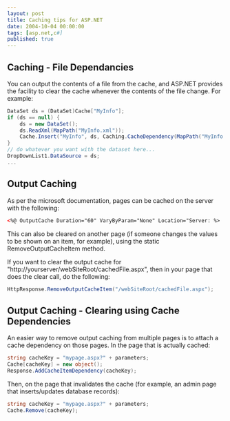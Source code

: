 ```yaml
---
layout: post
title: Caching tips for ASP.NET
date: 2004-10-04 00:00:00
tags: [asp.net,c#]
published: true
---
```


## Caching - File Dependancies

You can output the contents of a file from the cache, and ASP.NET provides the facility to clear the cache whenever the contents of the file change. For example:

```csharp
DataSet ds = (DataSet)Cache["MyInfo"];
if (ds == null) {
	ds = new DataSet();
	ds.ReadXml(MapPath("MyInfo.xml"));
	Cache.Insert("MyInfo", ds, Caching.CacheDependency(MapPath("MyInfo.xml")));
}
// do whatever you want with the dataset here...
DropDownList1.DataSource = ds;  
...
```
  
## Output Caching

As per the microsoft documentation, pages can be cached on the server with the following:

```html
<%@ OutputCache Duration="60" VaryByParam="None" Location="Server: %>
```

This can also be cleared on another page (if someone changes the values to be shown on an item, for example), using the static RemoveOutputCacheItem method.

If you want to clear the output cache for "http://yourserver/webSiteRoot/cachedFile.aspx", then in your page that does the clear call, do the following:

```csharp
HttpResponse.RemoveOutputCacheItem("/webSiteRoot/cachedFile.aspx"); 
```

## Output Caching - Clearing using Cache Dependencies

An easier way to remove output caching from multiple pages is to attach a cache dependency on those pages. In the page that is actually cached:

```csharp
string cacheKey = "mypage.aspx?" + parameters; 
Cache[cacheKey] = new object(); 
Response.AddCacheItemDependency(cacheKey); 
```

Then, on the page that invalidates the cache (for example, an admin page that inserts/updates database records):

```csharp
string cacheKey = "mypage.aspx?" + parameters; 
Cache.Remove(cacheKey); 
```